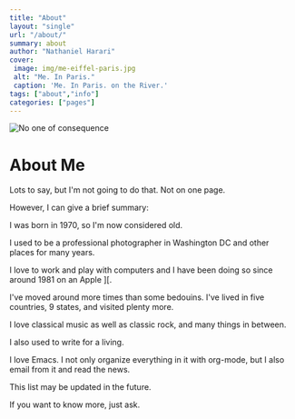 ```yaml
---
title: "About"
layout: "single"
url: "/about/"
summary: about
author: "Nathaniel Harari"
cover:
 image: img/me-eiffel-paris.jpg
 alt: "Me. In Paris."
 caption: 'Me. In Paris. on the River.'
tags: ["about","info"]
categories: ["pages"]
---
```


![No one of consequence](/img/me-eiffel-paris.jpg)

# About Me

Lots to say, but I'm not going to do that. Not on one page.

However, I can give a brief summary:

I was born in 1970, so I'm now considered old.

I used to be a professional photographer in Washington DC and other places for many years.

I love to work and play with computers and I have been doing so since around 1981 on an Apple ][.

I've moved around more times than some bedouins. I've lived in five countries, 9 states, and visited plenty more.

I love classical music as well as classic rock, and many things in between.

I also used to write for a living.

I love Emacs. I not only organize everything in it with org-mode, but I also email from it and read the news.

This list may be updated in the future.

If you want to know more, just ask.

